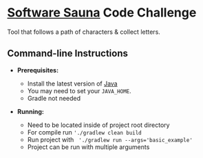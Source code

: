 # [Software Sauna](https://www.softwaresauna.com/) Code Challenge

Tool that follows a path of characters & collect letters.

Command-line Instructions
-------------------------

* **Prerequisites:**
    * Install the latest version of [Java](https://java.com)
    * You may need to set your `JAVA_HOME`.
    * Gradle not needed
  

* **Running:**
    * Need to be located inside of project root directory 
    * For compile run ``` './gradlew clean build ```
    * Run project with ``` './gradlew run --args='basic_example'```
    * Project can be run with multiple arguments
